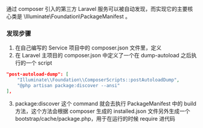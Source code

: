 通过 composer 引入的第三方 Laravel 服务可以被自动发现，而实现它的主要核心类是 \Illuminate\Foundation\PackageManifest 。

### 发现步骤
1. 在自己编写的 Service 项目中的 composer.json 文件里，定义
2. 在 Laravel 主项目的 composer.json 中定义了一个在 dump-autoload 之后执行的一个 script
```json
"post-autoload-dump": [
    "Illuminate\\Foundation\\ComposerScripts::postAutoloadDump",
    "@php artisan package:discover --ansi"
],
```
3. package:discover 这个 command 就会去执行 PackageManifest 中的 build 方法，这个方法会根据 composer 生成的 installed.json 文件另外生成一个 bootstrap/cache/package.php，用于在运行的时候 require 进代码

